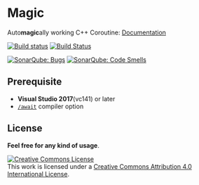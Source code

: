 # Magic
Auto**magic**ally working C++ Coroutine: [Documentation](https://github.com/luncliff/Magic/wiki)

[![Build status](https://ci.appveyor.com/api/projects/status/9eoy07qfxxqghop3?svg=true)](https://ci.appveyor.com/project/luncliff/magic) [![Build Status](https://travis-ci.org/luncliff/Magic.svg?branch=master)](https://travis-ci.org/luncliff/Magic)

[![SonarQube: Bugs](https://sonarcloud.io/api/project_badges/measure?project=luncliff-magic&metric=bugs)]((https://sonarcloud.io/dashboard?id=luncliff-magic))
[![SonarQube: Code Smells](https://sonarcloud.io/api/project_badges/measure?project=luncliff-magic&metric=code_smells)]((https://sonarcloud.io/dashboard?id=luncliff-magic))

## Prerequisite
 - **Visual Studio 2017**(vc141) or later
 - [`/await`](https://blogs.msdn.microsoft.com/vcblog/2015/04/29/more-about-resumable-functions-in-c/) compiler option

## License 
**Feel free for any kind of usage**.

<a rel="license" href="http://creativecommons.org/licenses/by/4.0/"><img alt="Creative Commons License" style="border-width:0" src="https://i.creativecommons.org/l/by/4.0/88x31.png" /></a><br />This work is licensed under a <a rel="license" href="http://creativecommons.org/licenses/by/4.0/">Creative Commons Attribution 4.0 International License</a>.
